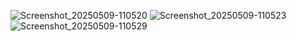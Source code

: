 ![Screenshot_20250509-110520](https://github.com/user-attachments/assets/27b5f979-2ed8-4b71-a9be-8e6ae0c08258)
![Screenshot_20250509-110523](https://github.com/user-attachments/assets/e4da8589-658e-4d3d-bd9d-c14b471af8e5)
![Screenshot_20250509-110529](https://github.com/user-attachments/assets/9cc172c4-0099-4d8f-befd-389efcdc32ed)
